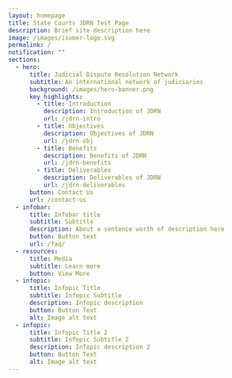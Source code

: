 ```yaml
---
layout: homepage
title: State Courts JDRN Test Page
description: Brief site description here
image: /images/isomer-logo.svg
permalink: /
notification: ""
sections:
  - hero:
      title: Judicial Dispute Resolution Network
      subtitle: An international network of judiciaries
      background: /images/hero-banner.png
      key_highlights:
        - title: Introduction
          description: Introduction of JDRN
          url: /jdrn-intro
        - title: Objectives
          description: Objectives of JDRN
          url: /jdrn-obj
        - title: Benefits
          description: Benefits of JDRN
          url: /jdrn-benefits
        - title: Deliverables
          description: Deliverables of JDRN
          url: /jdrn-deliverables
      button: Contact Us
      url: /contact-us
  - infobar:
      title: Infobar title
      subtitle: Subtitle
      description: About a sentence worth of description here
      button: Button text
      url: /faq/
  - resources:
      title: Media
      subtitle: Learn more
      button: View More
  - infopic:
      title: Infopic Title
      subtitle: Infopic Subtitle
      description: Infopic description
      button: Button Text
      alt: Image alt text
  - infopic:
      title: Infopic Title 2
      subtitle: Infopic Subtitle 2
      description: Infopic description 2
      button: Button Text
      alt: Image alt text
---
```

